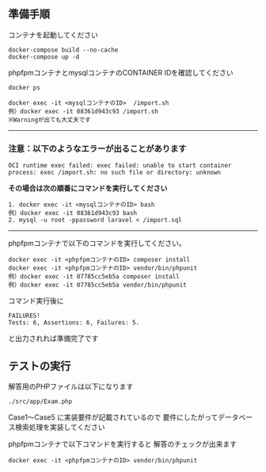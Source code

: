 ## 準備手順
コンテナを起動してください
```
docker-compose build --no-cache
docker-compose up -d
```

phpfpmコンテナとmysqlコンテナのCONTAINER IDを確認してください
```
docker ps
```
```
docker exec -it <mysqlコンテナのID>  /import.sh
例）docker exec -it 08361d943c93 /import.sh
※Warningが出ても大丈夫です
```
---
### 注意：以下のようなエラーが出ることがあります

```
OCI runtime exec failed: exec failed: unable to start container process: exec /import.sh: no such file or directory: unknown
```
**その場合は次の順番にコマンドを実行してください**
```
1. docker exec -it <mysqlコンテナのID> bash
例）docker exec -it 08361d943c93 bash
2. mysql -u root -ppassword laravel < /import.sql
```
---

phpfpmコンテナで以下のコマンドを実行してください。
```
docker exec -it <phpfpmコンテナのID> composer install
docker exec -it <phpfpmコンテナのID> vendor/bin/phpunit
例）docker exec -it 07785cc5eb5a composer install
例）docker exec -it 07785cc5eb5a vendor/bin/phpunit
```

コマンド実行後に
```
FAILURES!
Tests: 6, Assertions: 6, Failures: 5.
```
と出力されれば準備完了です

## テストの実行
解答用のPHPファイルは以下になります
```
./src/app/Exam.php
```

Case1〜Case5 に実装要件が記載されているので
要件にしたがってデータベース検索処理を実装してください

phpfpmコンテナで以下コマンドを実行すると
解答のチェックが出来ます
```
docker exec -it <phpfpmコンテナのID> vendor/bin/phpunit
```
